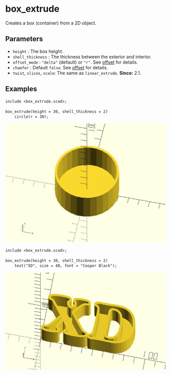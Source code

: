 # box_extrude

Creates a box (container) from a 2D object.

## Parameters

- `height` : The box height.
- `shell_thickness` : The thickness between the exterior and interior.
- `offset_mode` : `"delta"` (default) or `"r"`. See [offset](https://en.wikibooks.org/wiki/OpenSCAD_User_Manual/Transformations#offset) for details.
- `chamfer` : Default `false`. See [offset](https://en.wikibooks.org/wiki/OpenSCAD_User_Manual/Transformations#offset) for details.
- `twist`, `slices`, `scale`: The same as `linear_extrude`. **Since:** 2.1.

## Examples

    include <box_extrude.scad>;
    
	box_extrude(height = 30, shell_thickness = 2) 
	    circle(r = 30);

![box_extrude](images/lib-box_extrude-1.JPG)

    include <box_extrude.scad>;
    
	box_extrude(height = 30, shell_thickness = 2) 
	    text("XD", size = 40, font = "Cooper Black");

![box_extrude](images/lib-box_extrude-2.JPG)

